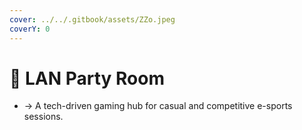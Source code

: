 ```yaml
---
cover: ../../.gitbook/assets/ZZo.jpeg
coverY: 0
---
```


# 📍 LAN Party Room

* → A tech-driven gaming hub for casual and competitive e-sports sessions.
